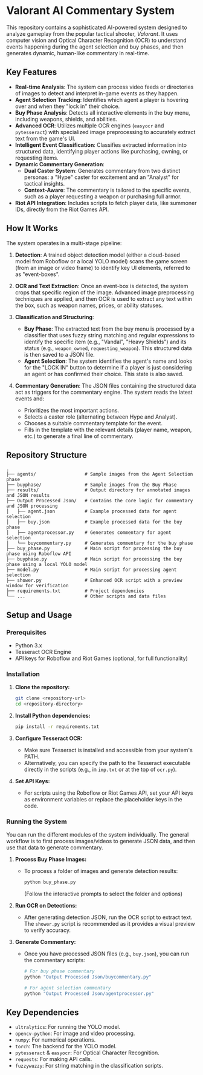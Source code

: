 # Valorant AI Commentary System

This repository contains a sophisticated AI-powered system designed to analyze gameplay from the popular tactical shooter, *Valorant*. It uses computer vision and Optical Character Recognition (OCR) to understand events happening during the agent selection and buy phases, and then generates dynamic, human-like commentary in real-time.

## Key Features

  * **Real-time Analysis**: The system can process video feeds or directories of images to detect and interpret in-game events as they happen.
  * **Agent Selection Tracking**: Identifies which agent a player is hovering over and when they "lock in" their choice.
  * **Buy Phase Analysis**: Detects all interactive elements in the buy menu, including weapons, shields, and abilities.
  * **Advanced OCR**: Utilizes multiple OCR engines (`easyocr` and `pytesseract`) with specialized image preprocessing to accurately extract text from the game's UI.
  * **Intelligent Event Classification**: Classifies extracted information into structured data, identifying player actions like purchasing, owning, or requesting items.
  * **Dynamic Commentary Generation**:
      * **Dual Caster System**: Generates commentary from two distinct personas: a "Hype" caster for excitement and an "Analyst" for tactical insights.
      * **Context-Aware**: The commentary is tailored to the specific events, such as a player requesting a weapon or purchasing full armor.
  * **Riot API Integration**: Includes scripts to fetch player data, like summoner IDs, directly from the Riot Games API.

## How It Works

The system operates in a multi-stage pipeline:

1.  **Detection**: A trained object detection model (either a cloud-based model from Roboflow or a local YOLO model) scans the game screen (from an image or video frame) to identify key UI elements, referred to as "event-boxes".

2.  **OCR and Text Extraction**: Once an event-box is detected, the system crops that specific region of the image. Advanced image preprocessing techniques are applied, and then OCR is used to extract any text within the box, such as weapon names, prices, or ability statuses.

3.  **Classification and Structuring**:

      * **Buy Phase**: The extracted text from the buy menu is processed by a classifier that uses fuzzy string matching and regular expressions to identify the specific item (e.g., "Vandal", "Heavy Shields") and its status (e.g., `weapon_owned`, `requesting_weapon`). This structured data is then saved to a JSON file.
      * **Agent Selection**: The system identifies the agent's name and looks for the "LOCK IN" button to determine if a player is just considering an agent or has confirmed their choice. This state is also saved.

4.  **Commentary Generation**: The JSON files containing the structured data act as triggers for the commentary engine. The system reads the latest events and:

      * Prioritizes the most important actions.
      * Selects a caster role (alternating between Hype and Analyst).
      * Chooses a suitable commentary template for the event.
      * Fills in the template with the relevant details (player name, weapon, etc.) to generate a final line of commentary.

## Repository Structure

```
.
├── agents/                  # Sample images from the Agent Selection phase
├── buyphase/                # Sample images from the Buy Phase
├── results/                 # Output directory for annotated images and JSON results
├── Output Processed Json/   # Contains the core logic for commentary and JSON processing
│   ├── agent.json           # Example processed data for agent selection
│   ├── buy.json             # Example processed data for the buy phase
│   ├── agentprocessor.py    # Generates commentary for agent selection
│   └── buycommentary.py     # Generates commentary for the buy phase
├── buy_phase.py             # Main script for processing the buy phase using Roboflow API
├── buyphase.py              # Main script for processing the buy phase using a local YOLO model
├── model.py                 # Main script for processing agent selection
├── shower.py                # Enhanced OCR script with a preview window for verification
├── requirements.txt         # Project dependencies
└── ...                      # Other scripts and data files
```

## Setup and Usage

### Prerequisites

  * Python 3.x
  * Tesseract OCR Engine
  * API keys for Roboflow and Riot Games (optional, for full functionality)

### Installation

1.  **Clone the repository:**

    ```bash
    git clone <repository-url>
    cd <repository-directory>
    ```

2.  **Install Python dependencies:**

    ```bash
    pip install -r requirements.txt
    ```

3.  **Configure Tesseract OCR:**

      * Make sure Tesseract is installed and accessible from your system's PATH.
      * Alternatively, you can specify the path to the Tesseract executable directly in the scripts (e.g., in `imp.txt` or at the top of `ocr.py`).

4.  **Set API Keys:**

      * For scripts using the Roboflow or Riot Games API, set your API keys as environment variables or replace the placeholder keys in the code.

### Running the System

You can run the different modules of the system individually. The general workflow is to first process images/videos to generate JSON data, and then use that data to generate commentary.

1.  **Process Buy Phase Images:**

      * To process a folder of images and generate detection results:
        ```bash
        python buy_phase.py
        ```
        (Follow the interactive prompts to select the folder and options)

2.  **Run OCR on Detections:**

      * After generating detection JSON, run the OCR script to extract text. The `shower.py` script is recommended as it provides a visual preview to verify accuracy.

3.  **Generate Commentary:**

      * Once you have processed JSON files (e.g., `buy.json`), you can run the commentary scripts:
        ```bash
        # For buy phase commentary
        python "Output Processed Json/buycommentary.py"

        # For agent selection commentary
        python "Output Processed Json/agentprocessor.py"
        ```

## Key Dependencies

  * `ultralytics`: For running the YOLO model.
  * `opencv-python`: For image and video processing.
  * `numpy`: For numerical operations.
  * `torch`: The backend for the YOLO model.
  * `pytesseract` & `easyocr`: For Optical Character Recognition.
  * `requests`: For making API calls.
  * `fuzzywuzzy`: For string matching in the classification scripts.
